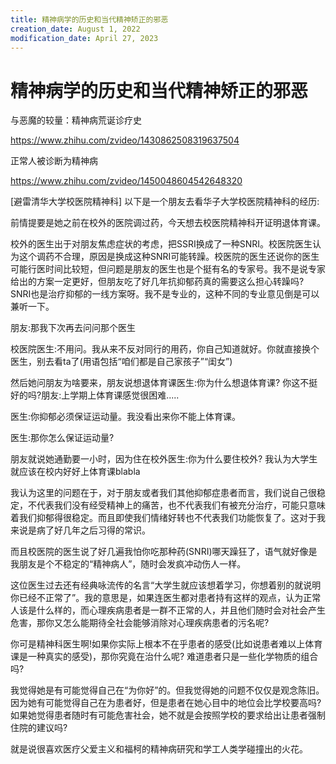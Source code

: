 ```yaml
---
title: 精神病学的历史和当代精神矫正的邪恶
creation_date: August 1, 2022
modification_date: April 27, 2023
---
```



# 精神病学的历史和当代精神矫正的邪恶

与恶魔的较量：精神病荒诞诊疗史

https://www.zhihu.com/zvideo/1430862508319637504

正常人被诊断为精神病

https://www.zhihu.com/zvideo/1450048604542648320

[避雷清华大学校医院精神科] 以下是一个朋友去看华子大学校医院精神科的经历:

前情提要是她之前在校外的医院调过药，今天想去校医院精神科开证明退体育课。

校外的医生出于对朋友焦虑症状的考虑，把SSRI换成了一种SNRI。校医院医生认为这个调药不合理，原因是换成这种SNRI可能转躁。校医院的医生还说你的医生可能行医时间比较短，但问题是朋友的医生也是个挺有名的专家号。我不是说专家给出的方案一定更好，但朋友吃了好几年抗抑郁药真的需要这么担心转躁吗? SNRI也是治疗抑郁的一线方案呀。我不是专业的，这种不同的专业意见倒是可以兼听一下。

朋友:那我下次再去问问那个医生

校医院医生:不用问。我从来不反对同行的用药，你自己知道就好。你就直接换个医生，别去看ta了(用语包括“咱们都是自己家孩子”“闺女”)

然后她问朋友为啥要来，朋友说想退体育课医生:你为什么想退体育课? 你这不挺好的吗?朋友:上学期上体育课感觉很困难.....

医生:你抑郁必须保证运动量。我没看出来你不能上体育课。

医生:那你怎么保证运动量?

朋友就说她通勤要一小时，因为住在校外医生:你为什么要住校外? 我认为大学生就应该在校内好好上体育课blabla

我认为这里的问题在于，对于朋友或者我们其他抑郁症患者而言，我们说自己很稳定，不代表我们没有经受精神上的痛苦，也不代表我们有被充分治疗，可能只意味着我们抑郁得很稳定。而且即使我们情绪好转也不代表我们功能恢复了。这对于我来说是病了好几年之后习得的常识。

而且校医院的医生说了好几遍我怕你吃那种药(SNRI)哪天躁狂了，语气就好像是我朋友是个不稳定的“精神病人”，随时会发疯冲动伤人一样。

这位医生过去还有经典咏流传的名言“大学生就应该想着学习，你想着别的就说明你已经不正常了”。我的意思是，如果连医生都对患者持有这样的观点，认为正常人该是什么样的，而心理疾病患者是一群不正常的人，并且他们随时会对社会产生危害，那你又怎么能期待全社会能够消除对心理疾病患者的污名呢?

你可是精神科医生啊!如果你实际上根本不在乎患者的感受(比如说患者难以上体育课是一种真实的感受)，那你究竟在治什么呢? 难道患者只是一些化学物质的组合吗?

我觉得她是有可能觉得自己在“为你好”的。但我觉得她的问题不仅仅是观念陈旧。因为她有可能觉得自己在为患者好，但是患者在她心目中的地位会比学校要高吗? 如果她觉得患者随时有可能危害社会，她不就是会按照学校的要求给出让患者强制住院的建议吗?

就是说很喜欢医疗父爱主义和福柯的精神病研究和学工人类学碰撞出的火花。

